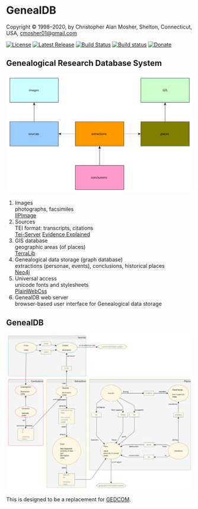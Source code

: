 # GenealDB

Copyright © 1998–2020, by Christopher Alan Mosher, Shelton, Connecticut, USA, cmosher01@gmail.com

[![License](https://img.shields.io/github/license/cmosher01/Genealdb.svg)](https://www.gnu.org/licenses/gpl.html)
[![Latest Release](https://img.shields.io/github/release-pre/cmosher01/Genealdb.svg)](https://github.com/cmosher01/Genealdb/releases/latest)
[![Build Status](https://travis-ci.com/cmosher01/Genealdb.svg?branch=master)](https://travis-ci.com/cmosher01/Genealdb)
[![Build status](https://ci.appveyor.com/api/projects/status/TODO?svg=true)](https://ci.appveyor.com/project/cmosher01/Genealdb)
[![Donate](https://img.shields.io/badge/Donate-PayPal-green.svg)](https://www.paypal.com/cgi-bin/webscr?cmd=_s-xclick&hosted_button_id=CVSSQ2BWDCKQ2)

## Genealogical Research Database System

![image](./system.svg)

1. Images \
   photographs, facsimiles \
   [IIPImage](https://iipimage.sourceforge.io/)
1. Sources \
   TEI format: transcripts, citations \
   [Tei-Server](https://github.com/cmosher01/Tei-Server)
   [Evidence Explained](http://www.worldcat.org/oclc/1054383552)
1. GIS database \
   geographic areas (of places) \
   [TerraLib](http://www.terralib.org/)
1. Genealogical data storage (graph database) \
   extractions (personae, events), conclusions, historical places \
   [Neo4j](https://neo4j.com/)
1. Universal access \
   unicode fonts and stylesheets \
   [PlainWebCss](https://github.com/cmosher01/PlainWebCss)
1. GenealDB web server \
   browser-based user interface for Genealogical data storage

## GenealDB

![image](./model.svg)

This is designed to be a replacement for [GEDCOM](https://www.familysearch.org/wiki/en/GEDCOM).
